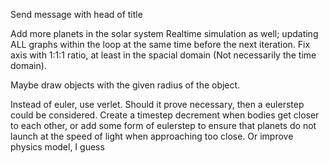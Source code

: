 Send message with head of title

Add more planets in the solar system
Realtime simulation as well; updating ALL graphs within the loop at the same time before the next iteration.
Fix axis with 1:1:1 ratio, at least in the spacial domain (Not necessarily the time domain).


Maybe draw objects with the given radius of the object.


Instead of euler, use verlet.
Should it prove necessary, then a eulerstep could be considered.
Create a timestep decrement when bodies get closer to each other, or add some form of eulerstep to ensure that planets do not launch at the speed of light when approaching too close. Or improve physics model, I guess

